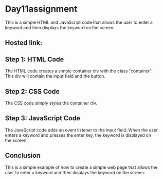 # Day11assignment
This is a simple HTML and JavaScript code that allows the user to enter a keyword and then displays the keyword on the screen.

## Hosted link:


## Step 1: HTML Code
The HTML code creates a simple container div with the class "container". This div will contain the input field and the button.


## Step 2: CSS Code
The CSS code simply styles the container div.

## Step 3: JavaScript Code
The JavaScript code adds an event listener to the input field. When the user enters a keyword and presses the enter key, the keyword is displayed on the screen.

## Conclusion
This is a simple example of how to create a simple web page that allows the user to enter a keyword and then displays the keyword on the screen.
